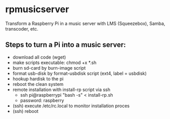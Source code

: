 # rpmusicserver
Transform a Raspberry Pi in a music server with LMS (Squeezebox), Samba, transcoder, etc.

## Steps to turn a Pi into a music server:
* download all code (wget)
* make scripts executable: chmod +x *.sh
* burn sd-card by burn-image script
* format usb-disk by format-usbdisk script (ext4, label = usbdisk)
* hookup hardisk to the pi
* reboot the clean system
* remote installation with install-rp script via ssh
	* ssh pi@raspberrypi "bash -s" < install-rp.sh
	* password: raspberry
* (ssh) execute /etc/rc.local to monitor installation proces
* (ssh) reboot
